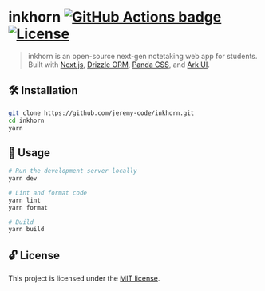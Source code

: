 # inkhorn [![GitHub Actions badge](https://github.com/jeremy-code/inkhorn/actions/workflows/ci.yml/badge.svg)](https://github.com/jeremy-code/inkhorn/actions/workflows/ci.yml) [![License](https://img.shields.io/github/license/jeremy-code/inkhorn)](LICENSE)

> inkhorn is an open-source next-gen notetaking web app for students. Built with [Next.js](https://nextjs.org), [Drizzle ORM](https://orm.drizzle.team), [Panda CSS](https://panda-css.com), and [Ark UI](https://ark-ui.com).

## 🛠️ Installation

```bash
git clone https://github.com/jeremy-code/inkhorn.git
cd inkhorn
yarn
```

## 🚀 Usage

```bash
# Run the development server locally
yarn dev

# Lint and format code
yarn lint
yarn format

# Build
yarn build
```

## 🔓 License

This project is licensed under the [MIT license](LICENSE).
